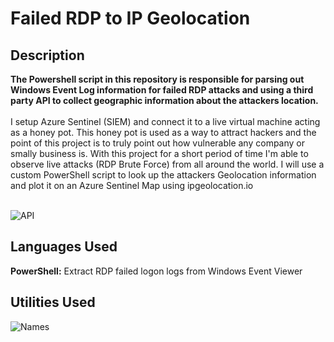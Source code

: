 <h1>Failed RDP to IP Geolocation</h1>


<h2> Description </h2>
<b>The Powershell script in this repository is responsible for parsing out Windows Event Log information for failed RDP attacks and using a third party API to collect geographic information about the attackers location.
</b>
<br />
<br />
I setup Azure Sentinel (SIEM) and connect it to a live virtual machine acting as a honey pot. This honey pot
is used as a way to attract hackers and the point of this project is to truly point out how vulnerable any company or smally business is.
With this project for a short period of time I'm able to  observe live attacks (RDP Brute Force) from all around the world. 
I will use a custom PowerShell script to 
look up the attackers Geolocation information and plot it on an Azure Sentinel Map using ipgeolocation.io
<br />
<br />

![API](https://github.com/Macheeeeto/AzureSentinal-Lab/assets/135657145/d8d75dc3-8667-46e1-ac40-4b5a1ff03024)

<h2>Languages Used</h2>

  <b> PowerShell:</b> Extract RDP failed logon logs from Windows Event Viewer 

 <h2>Utilities Used</h2> 

  ![Names](https://github.com/Macheeeeto/AzureSentinal-Lab/assets/135657145/1f67ee2a-8559-4b7f-b4c6-ee272e324f48)








